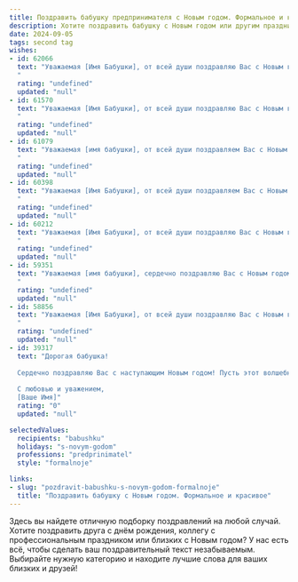 ```yaml
---
title: Поздравить бабушку предпринимателя с Новым годом. Формальное и красивое
description: Хотите поздравить бабушку с Новым годом или другим праздником? Наш ИИ создаст незабываемое поздравление, а вы обязательно выделитесь среди других.  
date: 2024-09-05
tags: second tag
wishes:
- id: 62066
  text: "Уважаемая [Имя Бабушки], от всей души поздравляю Вас с Новым годом! Желаю Вам крепкого здоровья, благополучия и успехов в Вашем нелёгком, но таком важном деле – предпринимательстве. Пусть Новый год принесёт Вам новые возможности, вдохновение и процветание!
  "
  rating: "undefined"
  updated: "null"
- id: 61570
  text: "Уважаемая [Имя Бабушки], от всей души поздравляю Вас с Новым годом! Желаю крепкого здоровья, благополучия и процветания Вашему бизнесу в новом году. Пусть все начинания будут успешными, а дела — прибыльными!
  "
  rating: "undefined"
  updated: "null"
- id: 61079
  text: "Уважаемая [имя бабушки], от всей души поздравляем Вас с Новым годом! Желаем Вам крепкого здоровья, семейного благополучия и успехов в Вашем предпринимательском деле! Пусть новый год принесет только радость, процветание и исполнение всех Ваших желаний!
  "
  rating: "undefined"
  updated: "null"
- id: 60398
  text: "Уважаемая [Имя Бабушки], от всей души поздравляем Вас с Новым годом! Пусть этот год принесет Вам новые успехи в Вашем предпринимательском деле, благополучие и яркие моменты. Желаем Вам крепкого здоровья, семейного уюта и исполнения всех желаний.
  "
  rating: "undefined"
  updated: "null"
- id: 60212
  text: "Уважаемая [Имя Бабушки], от всей души поздравляю Вас с Новым годом! Желаю Вам крепкого здоровья, бодрости духа, новых успехов в Вашем предприятии и, конечно же, счастья и благополучия в кругу семьи. Пусть наступающий год станет для Вас временем реализации всех планов и принесет много радостных мгновений!
  "
  rating: "undefined"
  updated: "null"
- id: 59351
  text: "Уважаемая [имя бабушки], сердечно поздравляю Вас с Новым годом! Желаю Вам крепкого здоровья, благополучия, ярких моментов и исполнения всех желаний в новом году. Пусть Ваш предпринимательский успех будет стабильным и приносит Вам не только материальные блага, но и моральное удовлетворение. Счастья, радости и тепла Вашей семье!
  "
  rating: "undefined"
  updated: "null"
- id: 58856
  text: "Уважаемая [Имя Бабушки], от всей души поздравляю Вас с Новым годом! Желаю Вам крепкого здоровья, семейного благополучия, успехов в Вашем предпринимательском деле и исполнения всех желаний в наступающем году! Пусть этот Новый год принесет Вам радость, мир и процветание.
  "
  rating: "undefined"
  updated: "null"
- id: 39317
  text: "Дорогая бабушка!
  
  Сердечно поздравляю Вас с наступающим Новым годом! Пусть этот волшебный праздник принесет в Вашу жизнь тепло, радость и счастливые моменты. Желаю здоровья, благополучия и исполнения всех Ваших заветных мечт. Пусть новый год станет для Вас временем новых свершений и достижения поставленных целей.
  
  С любовью и уважением,
  [Ваше Имя]"
  rating: "0"
  updated: "null"

selectedValues:
  recipients: "babushku"
  holidays: "s-novym-godom"
  professions: "predprinimatel"
  style: "formalnoje"

links:
- slug: "pozdravit-babushku-s-novym-godom-formalnoje"
  title: "Поздравить бабушку с Новым годом. Формальное и красивое"
---
```


Здесь вы найдете отличную подборку поздравлений на любой случай. 
Хотите поздравить друга с днём рождения, коллегу с профессиональным праздником или близких с Новым годом? У нас есть всё, чтобы сделать ваш поздравительный текст незабываемым. Выбирайте нужную категорию и находите лучшие слова для ваших близких и друзей!
